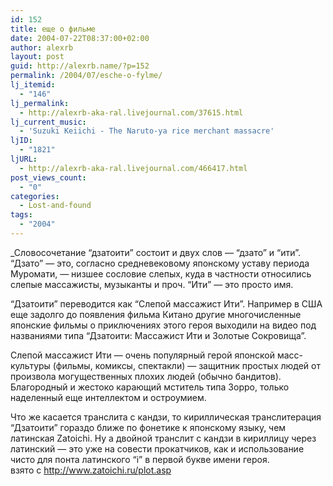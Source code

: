 ```yaml
---
id: 152
title: еще о фильме
date: 2004-07-22T08:37:00+02:00
author: alexrb
layout: post
guid: http://alexrb.name/?p=152
permalink: /2004/07/esche-o-fylme/
lj_itemid:
  - "146"
lj_permalink:
  - http://alexrb-aka-ral.livejournal.com/37615.html
lj_current_music:
  - 'Suzuki Keiichi - The Naruto-ya rice merchant massacre'
ljID:
  - "1821"
ljURL:
  - http://alexrb-aka-ral.livejournal.com/466417.html
post_views_count:
  - "0"
categories:
  - Lost-and-found
tags:
  - "2004"
---
```

_Словосочетание &#8220;дзатоити&#8221; состоит и двух слов &#8212; &#8220;дзато&#8221; и &#8220;ити&#8221;. &#8220;Дзато&#8221; &#8212; это, согласно средневековому японскому уставу периода Муромати, &#8212; низшее сословие слепых, куда в частности относились слепые массажисты, музыканты и проч. &#8220;Ити&#8221; &#8212; это просто имя.</p> 

&#8220;Дзатоити&#8221; переводится как &#8220;Слепой массажист Ити&#8221;. Например в США еще задолго до появления фильма Китано другие многочисленные японские фильмы о приключениях этого героя выходили на видео под названиями типа &#8220;Дзатоити: Массажист Ити и Золотые Сокровища&#8221;.

Слепой массажист Ити &#8212; очень популярный герой японской масс-культуры (фильмы, комиксы, спектакли) &#8212; защитник простых людей от произвола могущественных плохих людей (обычно бандитов). Благородный и жестоко карающий мститель типа Зорро, только наделенный еще интеллектом и остроумием.

Что же касается транслита с кандзи, то кириллическая транслитерация &#8220;Дзатоити&#8221; гораздо ближе по фонетике к японскому языку, чем латинская Zatoichi. Ну а двойной транслит с кандзи в кириллицу через латинский &#8212; это уже на совести прокатчиков, как и использование чисто для понта латинского &#8220;i&#8221; в первой букве имени героя.</i>  
взято с http://www.zatoichi.ru/plot.asp